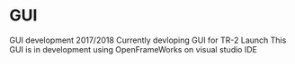 # GUI
GUI development 2017/2018
Currently devloping GUI for TR-2 Launch
This GUI is in development using OpenFrameWorks on visual studio IDE
